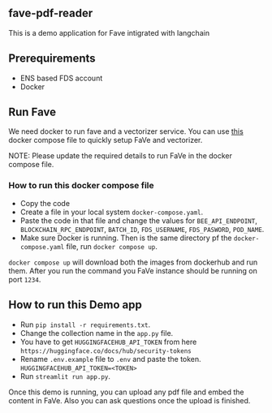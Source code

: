 ## fave-pdf-reader

This is a demo application for Fave intigrated with langchain

## Prerequirements

- ENS based FDS account
- Docker

## Run Fave

We need docker to run fave and a vectorizer service. You can use [this](https://github.com/fairDataSociety/FaVe/issues/17#issuecomment-1719903851) docker compose file to quickly setup FaVe and vectorizer.

NOTE: Please update the required details to run FaVe in the docker compose file.

### How to run this docker compose file

- Copy the code
- Create a file in your local system `docker-compose.yaml`.
- Paste the code in that file and change the values for `BEE_API_ENDPOINT`, `BLOCKCHAIN_RPC_ENDPOINT`, `BATCH_ID`, `FDS_USERNAME`, `FDS_PASWORD`, `POD_NAME`.
- Make sure Docker is running. Then is the same directory pf the `docker-compose.yaml` file, run `docker compose up`.


`docker compose up` will download both the images from dockerhub and run them. After you run the command you FaVe instance should be running on port `1234`.

## How to run this Demo app

- Run `pip install -r requirements.txt`.
- Change the collection name in the `app.py` file.
- You have to get `HUGGINGFACEHUB_API_TOKEN` from here `https://huggingface.co/docs/hub/security-tokens`
- Rename `.env.example` file to `.env` and paste the token. `HUGGINGFACEHUB_API_TOKEN=<TOKEN>`
- Run `streamlit run app.py`.


Once this demo is running, you can upload any pdf file and embed the content in FaVe. Also you can ask questions once the upload is finished. 
